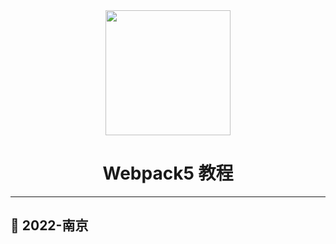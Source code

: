 <div align="center">
  <img width="200" src="http://xxpromise.gitee.io/webpack5-docs/imgs/logo.svg">
  <h1>Webpack5 教程</h1>
</div>

---

## 🎉 2022-南京

